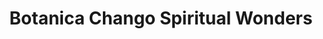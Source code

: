 ---
title: "Botanica Chango Spiritual Wonders"
url: /bethlehem/botanica-chango-spiritual-wonders/
shop: gift
---